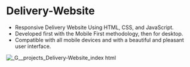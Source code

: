 # Delivery-Website

- Responsive Delivery Website Using HTML, CSS, and JavaScript.
- Developed first with the Mobile First methodology, then for desktop.
- Compatible with all mobile devices and with a beautiful and pleasant user interface.

![_G__projects_Delivery-Website_index html](https://github.com/user-attachments/assets/c52ea37c-3e45-4fb4-8816-91fc0c1c430d)
